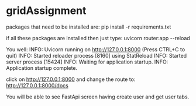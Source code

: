 # gridAssignment

packages that need to be installed are:
pip install -r requirements.txt

if all these packages are installed then just type:
uvicorn router:app --reload

You well:
INFO:     Uvicorn running on http://127.0.0.1:8000 (Press CTRL+C to quit)
INFO:     Started reloader process [8160] using StatReload
INFO:     Started server process [15424]
INFO:     Waiting for application startup.
INFO:     Application startup complete.

click on http://127.0.0.1:8000 and change the route to:
http://127.0.0.1:8000/docs

You will be able to see FastApi screen having create user and get user tabs.
